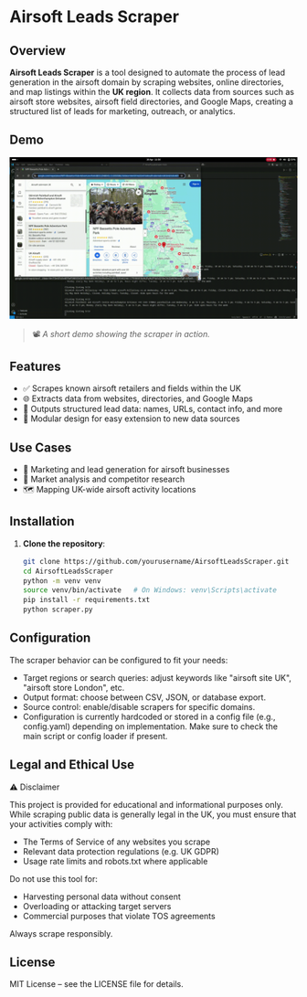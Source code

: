 # Airsoft Leads Scraper

## Overview

**Airsoft Leads Scraper** is a tool designed to automate the process of lead generation in the airsoft domain by scraping websites, online directories, and map listings within the **UK region**. It collects data from sources such as airsoft store websites, airsoft field directories, and Google Maps, creating a structured list of leads for marketing, outreach, or analytics.

## Demo

![Scraper Demo](assets/demo.gif)

> 📽️ _A short demo showing the scraper in action._

## Features

- ✅ Scrapes known airsoft retailers and fields within the UK  
- 🌐 Extracts data from websites, directories, and Google Maps  
- 📄 Outputs structured lead data: names, URLs, contact info, and more  
- 🔧 Modular design for easy extension to new data sources  

## Use Cases

- 📣 Marketing and lead generation for airsoft businesses  
- 🧭 Market analysis and competitor research  
- 🗺️ Mapping UK-wide airsoft activity locations  

## Installation

1. **Clone the repository**:
   ```bash
   git clone https://github.com/yourusername/AirsoftLeadsScraper.git
   cd AirsoftLeadsScraper
   python -m venv venv
   source venv/bin/activate   # On Windows: venv\Scripts\activate
   pip install -r requirements.txt
   python scraper.py

## Configuration
The scraper behavior can be configured to fit your needs:

- Target regions or search queries: adjust keywords like "airsoft site UK", "airsoft store London", etc.
- Output format: choose between CSV, JSON, or database export.
- Source control: enable/disable scrapers for specific domains.
- Configuration is currently hardcoded or stored in a config file (e.g., config.yaml) depending on implementation. Make sure to check the main script or config loader if present.

## Legal and Ethical Use
⚠️ Disclaimer

This project is provided for educational and informational purposes only. While scraping public data is generally legal in the UK, you must ensure that your activities comply with:
- The Terms of Service of any websites you scrape
- Relevant data protection regulations (e.g. UK GDPR)
- Usage rate limits and robots.txt where applicable

Do not use this tool for:
- Harvesting personal data without consent
- Overloading or attacking target servers
- Commercial purposes that violate TOS agreements

Always scrape responsibly.


## License
MIT License – see the LICENSE file for details.
